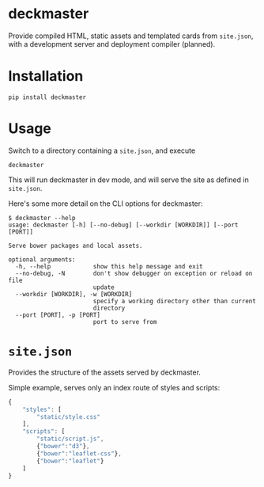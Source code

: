# deckmaster

Provide compiled HTML, static assets and templated cards from `site.json`, with
a development server and deployment compiler (planned).

Installation
==============

	pip install deckmaster

Usage
=======

Switch to a directory containing a `site.json`, and execute

	deckmaster

This will run deckmaster in dev mode, and will serve the site as defined in
`site.json`.

Here's some more detail on the CLI options for deckmaster:

	$ deckmaster --help
	usage: deckmaster [-h] [--no-debug] [--workdir [WORKDIR]] [--port [PORT]]

	Serve bower packages and local assets.

	optional arguments:
	  -h, --help            show this help message and exit
	  --no-debug, -N        don't show debugger on exception or reload on file
	                        update
	  --workdir [WORKDIR], -w [WORKDIR]
	                        specify a working directory other than current
	                        directory
	  --port [PORT], -p [PORT]
	                        port to serve from

`site.json`
=============

Provides the structure of the assets served by deckmaster.

Simple example, serves only an index route of styles and scripts:

```javascript	
{
    "styles": [
        "static/style.css"
    ],
    "scripts": [
        "static/script.js",
        {"bower":"d3"},
        {"bower":"leaflet-css"},
        {"bower":"leaflet"}
    ]
}
```
